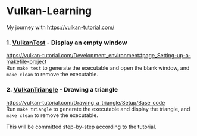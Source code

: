 # Vulkan-Learning

My journey with https://vulkan-tutorial.com/

### 1. [VulkanTest](https://github.com/amila93/Vulkan-Learning/tree/main/00_VulkanTest) - Display an empty window ###

https://vulkan-tutorial.com/Development_environment#page_Setting-up-a-makefile-project  
Run `make test` to generate the executable and open the blank window, and `make clean` to remove the executable.

### 2. [VulkanTriangle](https://github.com/amila93/Vulkan-Learning/tree/main/01_DrawingATriangle) - Drawing a triangle ###

https://vulkan-tutorial.com/Drawing_a_triangle/Setup/Base_code  
Run `make triangle` to generate the executable and display the triangle, and `make clean` to remove the executable.

This will be committed step-by-step according to the tutorial.
